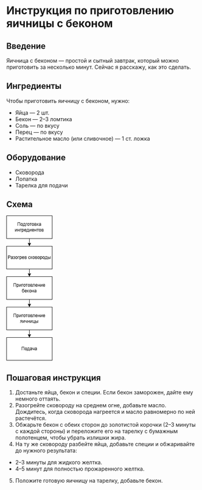 # Инструкция по приготовлению яичницы с беконом

## Введение
Яичница с беконом — простой и сытный завтрак, который можно приготовить за несколько минут. Сейчас я расскажу, как это сделать.

## Ингредиенты
Чтобы приготовить яичницу с беконом, нужно:
- Яйца — 2 шт.
- Бекон — 2–3 ломтика
- Соль — по вкусу
- Перец — по вкусу
- Растительное масло (или сливочное) — 1 ст. ложка

## Оборудование
- Сковорода
- Лопатка
- Тарелка для подачи

## Схема
![Схема приготовления завтрака](images/breakfast-scheme.drawio.png)

## Пошаговая инструкция

1. Достаньте яйца, бекон и специи. Если бекон заморожен, дайте ему немного оттаять.
2. Разогрейте сковороду на среднем огне, добавьте масло. Дождитесь, когда сковорода нагреется и масло равномерно по ней растечётся.
3. Обжарьте бекон с обеих сторон до золотистой корочки (2–3 минуты с каждой стороны) и переложите его на тарелку с бумажным полотенцем, чтобы убрать излишки жира.
4. На ту же сковороду разбейте яйца, добавьте специи и обжаривайте до нужного результата:
- 2–3 минуты для жидкого желтка.
- 4–5 минут для полностью прожаренного желтка.
5. Положите готовую яичницу на тарелку, добавьте бекон.
